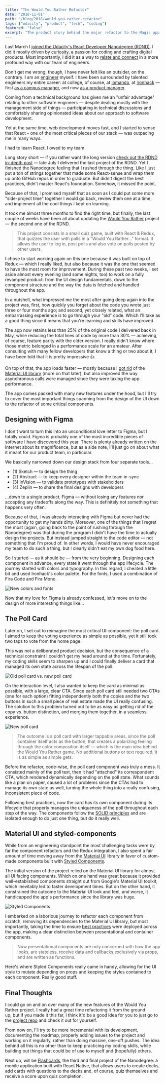 ```yaml
---
title: "The Would You Rather Refactor"
date: "2018-11-01"
path: "/blog/2018/would-you-rather-refactor"
tags: ["udacity", "product", "tech", "coding"]
featured: "false"
excerpt: "The product story behind the major refactor to the Magis app (formerly Would You Rather), Udacity's React Nanodegree second project, based on React & Redux."
---
```


Last March I [joined the Udacity's React Developer Nanodegree (RDND)](https://eu.udacity.com/course/react-nanodegree--nd019). I did it mostly driven by [curiosity](/blog/2017/curiosity-trumps-everything), a passion for coding and crafting digital products. Most importantly, I did it as a way to [relate and connect](/blog/2016/ironhack-experience) in a more profound way with our team of engineers.

Don't get me wrong, though, I have never felt like an outsider, on the contrary. I am an [engineer](/blog/2013/industrial-engineer) myself. I have been surrounded by talented engineers my entire career: at college, of course, at [iomando](/work/iomando), at [Ironhack](/work/ironhack) — first [as a campus manager](/blog/2015/hi-from-ironhack), and now [as a product manager](/blog/2017/ironhack-from-gm-to-pm).

Coming from a technical background has given me an "unfair advantage" relating to other software engineers — despite dealing mostly with the management side of things — participating in technical discussions and comfortably sharing opinionated ideas about our approach to software development.

Yet at the same time, web development moves fast, and I started to sense that React – one of the most critical pieces of our stack — was outpacing me in many ways.

I had to learn React, I owed to my team.

Long story short — if you rather want the long version [check out the RDND in-depth post](/blog/2018/udacity-rdnd) — late July I delivered the last project of the RDND. Yet I finished the Nanodegree feeling that I rushed through the thing. Like I just put a ton of strings together that made some React-sense and wrap them up onto GitHub repos in order to graduate. But didn't digest the best practices, didn't master React's foundation. Somehow, it missed the point.

Because of that, I promised myself that as soon as I could put some more "side-project time" together I would go back, review them one at a time, and implement all the cool things I kept on learning.

It took me almost three months to find the right time, but finally, the last couple of weeks have been all about updating the [Would You Rather](https://github.com/MarcCollado/magis/) project — the second one of the RDND.

> This project consists in a small quiz game, built with React & Redux, that quizzes the user with polls in a "Would You Rather..." format. It allows the user to log in, post polls and also vote on polls posted by other users.

I chose to start working again on this one because it was built on top of Redux — which I really liked, but also because it was the one that seemed to have the most room for improvement. During these past two weeks, I set aside almost every evening (and some nights, too) to work on a fully revamped product: from the UI design fundamentals, down to the component structure and the way the data is fetched and handled throughout the app.

In a nutshell, what impressed me the most after going deep again into the project was, first, how quickly you forget about the code you wrote just three or four months ago; and second, yet closely related, what an embarrassing experience is to go through your "old" code. Which I'll take as a good thing since it means that you're learning and skills have improved.

The app now retains less than 25% of the original code I delivered back in May, while reducing the total lines of code by more than 30% — achieving, of course, feature parity with the older version. I really didn't know where those metric belonged in a performance scale for an amateur. After consulting with many fellow developers that know a thing or two about it, I have been told that it is pretty impressive 👍.

On top of that, the app loads faster — mostly because I [got rid](https://github.com/MarcCollado/magis/commit/e053f686a65812c69f60d6e92eb8f4a7f873171c) of the [Material UI library](https://material-ui.com/) (more on that later), but also improved the way asynchronous calls were managed since they were taxing the app performance.

The app comes packed with many new features under the hood, but I'll try to cover the most important things spanning from the design of the UI down to the refactor of some critical components.


## Designing with Figma
I don't want to turn this into an unconditional love letter to Figma, but I totally could. Figma is probably one of the most incredible pieces of software I have discovered this year. There is plenty already written on the Internet about its magnificence, but as a side note, I'll just go on about what it meant for our product team, in particular.

We basically narrowed down our design stack from four separate tools...

* (1) Sketch — to design the thing
* (2) Abstract — to keep every designer within the team in-sync
* (3) InVision — to validate prototypes with stakeholders
* (4) Zeplin — to share the final designs with developers

...down to a single product, Figma — without losing any features nor accepting any tradeoffs along the way. This is definitely not something that happens very often.

Because of that, I was already interacting with Figma but never had the opportunity to get my hands dirty. Moreover, one of the things that I regret the most (again, going back to the point of rushing through the Nanodegree) was that during the program I didn't have the time to actually design the projects. But instead jumped straight to the code editor — not something that I'm proud of. In other words, I would have never encouraged my team to do such a thing, but I clearly didn't eat my own dog food here.

So I started — as it should be — from the very beginning. Designing each component in advance, every state it went through the app lifecycle. The journey started with colors and typography. In this regard, I cheated a little bit and used Ironhack's color palette. For the fonts, I used a combination of Fira Code and Fira Mono.

![New colors and fonts](./colors-fonts.jpg "The new colors and fonts used for the upgrade of the Would You Rather project")

Now that my love for Figma is already confessed, let's move on to the design of more interesting things like...


## The Poll Card
Later on, I set out to reimagine the most critical UI component: the poll card. I aimed to keep the voting experience as simple as possible, yet it still took two taps to vote from the home page.

This was not a deliberated product decision, but the consequence of a technical constraint I couldn't get my head around at the time. Fortunately, my coding skills seem to sharpen up and I could finally deliver a card that managed its own state across the lifespan of the poll.

![Old poll card vs. new poll card](./new-old-poll.jpg "It took two clicks to vote in the old card")

On the interaction level, I also wanted to keep the card as minimal as possible, with a large, clear CTA. Since each poll card still needed two CTAs (one for each option) fitting independently both the copies and the two buttons in such a small piece of real estate made the UI really confusing. The solution to this problem turned out to be as easy as getting rid of the copy vs. button distinction, and merging them together, in a seamless experience.

![New poll card](./poll-card.jpg "The new poll card has a larger tappable area")

> The outcome is a poll card with larger tappable areas, since the poll container itself acts as the button, that creates a polarizing feeling through the color composition itself — which is the main idea behind the Would You Rather game. No additional buttons or text required, it is as simple as simple gets.

Before the refactor, code-wise, the poll card component was truly a mess. It consisted mainly of the poll text, then it had "attached" its correspondent CTA, which rendered dynamically depending on the poll state. What sounds like a plan on paper, caused a lot of problems since the CTAs had to manage its own state as well, turning the whole thing into a really confusing, inconsistent piece of code.

Following best practices, now the card has its own component during its lifecycle that properly manages the uniqueness of the poll throughout each step of the way. The components follow the [SOLID principles](https://en.wikipedia.org/wiki/SOLID) and are isolated enough to do just one thing, but do it really well.


## Material UI and styled-components
While from an engineering standpoint the most challenging tasks were by far the component refactors and the Redux integration, I also spent a fair amount of time moving away from the [Material UI](https://material-ui.com/) library in favor of custom-made components built with [Styled Components](https://www.styled-components.com/).

The initial version of the project relied on the Material UI library for almost all UI facing components. Which on one hand was great because it provided well-established components straight out from Google's Material UI toolkit, which inevitably led to faster development times. But on the other hand, it constrained the outcome to the Material UI look and feel, and worse, it handicapped the app's performance since the library was huge.

![Styled Components](./styled-components.jpg "Styled Components helped adapt the app look and file depending on the passed props")

I embarked on a laborious journey to refactor each component from scratch, removing its dependencies to the Material UI library, but most importantly, taking the time to ensure [best practices](https://medium.com/@dan_abramov/smart-and-dumb-components-7ca2f9a7c7d0) were deployed across the app, making a clear distinction between presentational and container components.

> Now presentational components are only concerned with how the app looks, are stateless, receive data and callbacks exclusively via props, and are written as functions.

Here's where Styled Components really came in handy, allowing for the UI style to mutate depending on props and keeping the styles contained to each component. Really good stuff.


## Final Thoughts
I could go on and on over many of the new features of the Would You Rather project. I really had a great time refactoring it from the ground up, but if you made it this far, I think it'd be a good idea for you to just go to the [project repo](https://github.com/MarcCollado/magis/) and check it out for yourself.

From now on, I'll try to be more incremental with its development, documenting the roadmap, properly adding issues to the project and working on it regularly, rather than doing massive, one-off pushes. The idea behind all this is no other than to keep practicing my coding skills, while building out things that could be of use to myself and (hopefully) others.

Next up, will be [Flashcards](https://github.com/MarcCollado/flashcards), the third and final project of the Nanodegree: a mobile application built with React Native, that allows users to create decks, add cards with questions to the decks and, of course, quiz themselves and receive a score upon quiz completion.